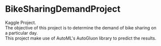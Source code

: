 # BikeSharingDemandProject

Kaggle Project. \
The objective of this project is to determine the demand of bike sharing on a particular day. \
This project make use of AutoML's AutoGluon library to predict the results.
